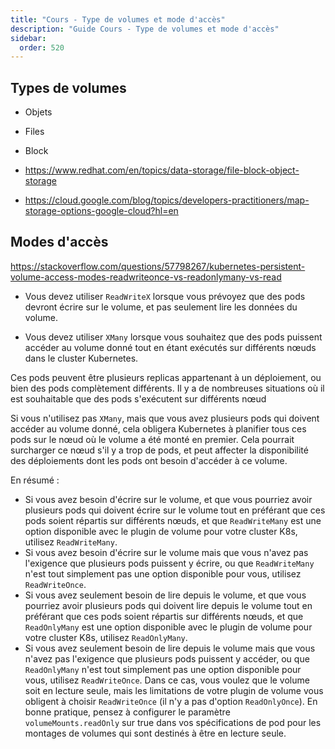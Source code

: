 ```yaml
---
title: "Cours - Type de volumes et mode d'accès"
description: "Guide Cours - Type de volumes et mode d'accès"
sidebar:
  order: 520
---
```



## Types de volumes

- Objets
- Files
- Block

- https://www.redhat.com/en/topics/data-storage/file-block-object-storage
- https://cloud.google.com/blog/topics/developers-practitioners/map-storage-options-google-cloud?hl=en

## Modes d'accès

https://stackoverflow.com/questions/57798267/kubernetes-persistent-volume-access-modes-readwriteonce-vs-readonlymany-vs-read

- Vous devez utiliser `ReadWriteX` lorsque vous prévoyez que des pods devront écrire sur le volume, et pas seulement lire les données du volume.

- Vous devez utiliser `XMany` lorsque vous souhaitez que des pods puissent accéder au volume donné tout en étant exécutés sur différents nœuds dans le cluster Kubernetes.

Ces pods peuvent être plusieurs replicas appartenant à un déploiement, ou bien des pods complètement différents. Il y a de nombreuses situations où il est souhaitable que des pods s'exécutent sur différents nœud

Si vous n'utilisez pas `XMany`, mais que vous avez plusieurs pods qui doivent accéder au volume donné, cela obligera Kubernetes à planifier tous ces pods sur le nœud où le volume a été monté en premier. Cela pourrait surcharger ce nœud s'il y a trop de pods, et peut affecter la disponibilité des déploiements dont les pods ont besoin d'accéder à ce volume.

En résumé :

- Si vous avez besoin d'écrire sur le volume, et que vous pourriez avoir plusieurs pods qui doivent écrire sur le volume tout en préférant que ces pods soient répartis sur différents nœuds, et que `ReadWriteMany` est une option disponible avec le plugin de volume pour votre cluster K8s, utilisez `ReadWriteMany`.
- Si vous avez besoin d'écrire sur le volume mais que vous n'avez pas l'exigence que plusieurs pods puissent y écrire, ou que `ReadWriteMany` n'est tout simplement pas une option disponible pour vous, utilisez `ReadWriteOnce`.
- Si vous avez seulement besoin de lire depuis le volume, et que vous pourriez avoir plusieurs pods qui doivent lire depuis le volume tout en préférant que ces pods soient répartis sur différents nœuds, et que `ReadOnlyMany` est une option disponible avec le plugin de volume pour votre cluster K8s, utilisez `ReadOnlyMany`.
- Si vous avez seulement besoin de lire depuis le volume mais que vous n'avez pas l'exigence que plusieurs pods puissent y accéder, ou que `ReadOnlyMany` n'est tout simplement pas une option disponible pour vous, utilisez `ReadWriteOnce`. Dans ce cas, vous voulez que le volume soit en lecture seule, mais les limitations de votre plugin de volume vous obligent à choisir `ReadWriteOnce` (il n'y a pas d'option `ReadOnlyOnce`). En bonne pratique, pensez à configurer le paramètre `volumeMounts.readOnly` sur true dans vos spécifications de pod pour les montages de volumes qui sont destinés à être en lecture seule.

